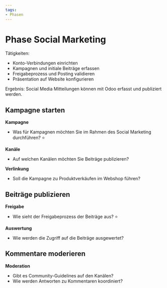 ```yaml
---
tags:
- Phasen
---
```

# Phase Social Marketing

Tätigkeiten:

* Konto-Verbindungen einrichten
* Kampagnen und initiale Beiträge erfassen
* Freigabeprozess und Posting validieren
* Präsentation auf Website konfigurieren

Ergebnis: Social Media Mitteilungen können mit Odoo erfasst und publiziert werden.

## Kampagne starten

**Kampagne**

- Was für Kampagnen möchten Sie im Rahmen des Social Marketing durchführen? ⭐

**Kanäle**

* Auf welchen Kanälen möchten Sie Beiträge publizieren?

**Verlinkung**

* Soll die Kampagne zu Produktverkäufen im Webshop führen?

## Beiträge publizieren

**Freigabe**

* Wie sieht der Freigabeprozess der Beiträge aus? ⭐

**Auswertung**

* Wie werden die Zugriff auf die Beiträge ausgewertet?

## Kommentare moderieren

**Moderation**

* Gibt es Community-Guidelines auf den Kanälen?
* Wie werden Antworten zu Kommentaren koordiniert?